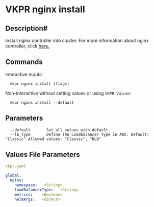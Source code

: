 # VKPR nginx install

## Description#

Install nginx controller into cluster. For more information about nginx controller, click [here.](https://kubernetes.github.io/ingress-nginx/deploy/)

## Commands

Interactive inputs:

```
  vkpr nginx install [flags]
```

Non-interactive without setting values or using ```VKPR Values```:

```
  vkpr nginx install --default
```

## Parameters

```
  --default       Set all values with default.
  --lb_type       Define the Loadbalancer type in AWS. Default: "Classic" Allowed values: "Classic", "NLB"
```

## Values File Parameters

```yaml
vkpr.yaml
```
```yaml
global:
  nginx:
    namespace:   <String>
    loadBalancerType:   <String>
    metrics:    <Boolean>
    helmArgs:   <Object>
```
